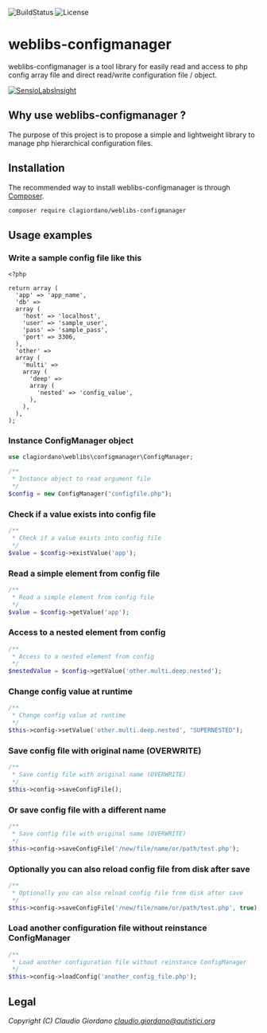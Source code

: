 ﻿![BuildStatus](https://travis-ci.org/clagiordano/weblibs-configmanager.svg?branch=master) ![License](https://img.shields.io/github/license/clagiordano/weblibs-configmanager.svg)

# weblibs-configmanager
weblibs-configmanager is a tool library for easily read and access to php config array file and direct read/write configuration file / object.

[![SensioLabsInsight](https://insight.sensiolabs.com/projects/54c4e80c-ff15-4235-8bec-a4c71bbe3ba5/big.png)](https://insight.sensiolabs.com/projects/54c4e80c-ff15-4235-8bec-a4c71bbe3ba5)

## Why use weblibs-configmanager ?
The purpose of this project is to propose a simple and lightweight library to manage php hierarchical configuration files.

## Installation
The recommended way to install weblibs-configmanager is through [Composer](https://getcomposer.org).
```bash
composer require clagiordano/weblibs-configmanager
```

## Usage examples

### Write a sample config file like this
```
<?php

return array (
  'app' => 'app_name',
  'db' => 
  array (
    'host' => 'localhost',
    'user' => 'sample_user',
    'pass' => 'sample_pass',
    'port' => 3306,
  ),
  'other' => 
  array (
    'multi' => 
    array (
      'deep' => 
      array (
        'nested' => 'config_value',
      ),
    ),
  ),
);

```

### Instance ConfigManager object

```php
use clagiordano\weblibs\configmanager\ConfigManager;

/**
 * Instance object to read argument file
 */
$config = new ConfigManager("configfile.php");
```

### Check if a value exists into config file

```php
/**
 * Check if a value exists into config file
 */
$value = $config->existValue('app');
```

### Read a simple element from config file

```php
/**
 * Read a simple element from config file
 */
$value = $config->getValue('app');
```

### Access to a nested element from config

```php
/**
 * Access to a nested element from config
 */
$nestedValue = $config->getValue('other.multi.deep.nested');
```

### Change config value at runtime

```php
/**
 * Change config value at runtime
 */
$this->config->setValue('other.multi.deep.nested', "SUPERNESTED");
```

### Save config file with original name (OVERWRITE) 

```php
/**
 * Save config file with original name (OVERWRITE) 
 */
$this->config->saveConfigFile();
```

### Or save config file with a different name

```php
/**
 * Save config file with original name (OVERWRITE) 
 */
$this->config->saveConfigFile('/new/file/name/or/path/test.php');
```

### Optionally you can also reload config file from disk after save

```php
/**
 * Optionally you can also reload config file from disk after save
 */
$this->config->saveConfigFile('/new/file/name/or/path/test.php', true);
```

### Load another configuration file without reinstance ConfigManager

```php
/**
 * Load another configuration file without reinstance ConfigManager
 */
$this->config->loadConfig('another_config_file.php');
```

## Legal
*Copyright (C) Claudio Giordano <claudio.giordano@autistici.org>*
